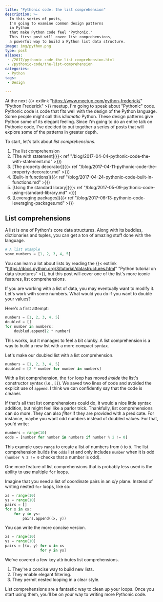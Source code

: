 ```yaml
---
title: "Pythonic code: the list comprehension"
description: >-
  In this series of posts,
  I'm going to examine common design patterns
  in Python
  that make Python code feel "Pythonic."
  This first post will cover list comprehensions,
  a powerful way to build a Python list data structure.
image: img/python.png
type: post
aliases:
 - /2017/pythonic-code-the-list-comprehension.html
 - /pythonic-code/the-list-comprehension
categories:
 - Python
tags:
 - Design

---
```


At the next
{{< extlink "https://www.meetup.com/python-frederick/" "Python Frederick" >}} meetup,
I'm going to speak
about "Pythonic" code.
Pythonic code is code
that fits well
with the design
of the Python language.
Some people might call this *idiomatic* Python.
These design patterns give Python some
of its elegant feeling.
Since I'm going to do an entire talk
on Pythonic code,
I've decided to put together a series
of posts
that will explore some of the patterns
in greater depth.

To start,
let's talk about *list comprehensions*.

1. The list comprehension
2. [The with statement]({{< ref "/blog/2017-04-04-pythonic-code-the-with-statement.md" >}})
3. [The property decorator]({{< ref "/blog/2017-04-11-pythonic-code-the-property-decorator.md" >}})
4. [Built-in functions]({{< ref "/blog/2017-04-24-pythonic-code-built-in-functions.md" >}})
5. [Using the standard library]({{< ref "/blog/2017-05-09-pythonic-code-using-standard-library.md" >}})
6. [Leveraging packages]({{< ref "/blog/2017-06-13-pythonic-code-leveraging-packages.md" >}})

## List comprehensions

A list is one of Python's core data structures.
Along with its buddies,
dictionaries and tuples,
you can get a ton of amazing stuff done
with the language.

```python
# A list example
some_numbers = [1, 2, 3, 4, 5]
```

You can learn a lot about lists
by reading the
{{< extlink "https://docs.python.org/3/tutorial/datastructures.html" "Python tutorial on data structures" >}},
but this post will cover one of the list's more iconic features,
list comprehensions.

If you are working
with a list of data,
you may eventually want to modify it.
Let's work with some numbers.
What would you do if you want to double your values?

Here's a first attempt:

```python
numbers = [1, 2, 3, 4, 5]
doubled = []
for number in numbers:
    doubled.append(2 * number)
```

This works,
but it manages to feel a bit clunky.
A list comprehension is a way
to build a new list
with a more compact syntax.

Let's make our doubled list with a list comprehension.

```python
numbers = [1, 2, 3, 4, 5]
doubled = [2 * number for number in numbers]
```

With a list comprehension,
the `for` loop has moved *inside* the list's constructor syntax
(i.e., `[]`).
We saved two lines of code
and avoided the explicit use of `append`.
I think we can confidently say that the code is cleaner.

If that's all that list comprehensions could do,
it would a nice little syntax addition,
but might feel like a parlor trick.
Thankfully,
list comprehensions can do more.
They can also *filter*
if they are provided
with a predicate.
For instance,
maybe you want odd numbers
instead of doubled values.
For that, you'd write:

```python
numbers = range(10)
odds = [number for number in numbers if number % 2 != 0]
```

This example uses `range` to create a list of numbers
from `0` to `9`.
The list comprehension builds the `odds` list
and only includes `number`
when it is odd
(`number % 2 != 0` checks that a number is odd).

One more feature
of list comprehensions
that is probably less used
is the ability
to use multiple `for` loops.

Imagine that you need a list of coordinate pairs
in an x/y plane.
Instead of writing nested `for` loops, like so:

```python
xs = range(10)
ys = range(10)
pairs = []
for x in xs:
    for y in ys:
        pairs.append((x, y))
```

You can write the more concise version.

```python
xs = range(10)
ys = range(10)
pairs = [(x, y) for x in xs
                for y in ys]
```

We've covered a few key attributes list comprehensions.

1. They're a concise way to build new lists.
2. They enable elegant filtering.
3. They permit nested looping in a clear style.

List comprehensions are a fantastic way to clean up your loops.
Once you start using them,
you'll be on your way to writing more Pythonic code.
